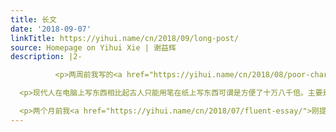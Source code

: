 ```yaml
---
title: 长文
date: '2018-09-07'
linkTitle: https://yihui.name/cn/2018/09/long-post/
source: Homepage on Yihui Xie | 谢益辉
description: |2-

          <p>两周前我写的<a href="https://yihui.name/cn/2018/08/poor-charlies-almanack/">《穷查理宝典》读书笔记</a>是我有史以来最长的一篇中文日志，花了我三整天休假时间。这周我啥正事都没干，只是埋头用四整天时间写了一篇英文日志，一不小心又写成了我有史以来最长的一篇英文日志。写完统计一下字数，八千单词。鉴于话题有一定的敏感性，可能会得罪一些人，所以我先找人给我把把关，下周再发出来。</p>

  <p>现代人在电脑上写东西相比起古人只能用笔在纸上写东西可谓是方便了十万八千倍。主要是方便在可以随时、任意、以及无限增删改，这意味着我们在写东西之前不用过多考虑细节，顶多是想一下大概的框架；有时候甚至连大概框架都不用想，只需要有个中心思想，一边写一边搭框架、填内容。甚至有时候一开始连中心思想都可以不明确，而是在写的过程中越写越清晰。</p>

  <p>两个月前我<a href="https://yihui.name/cn/2018/07/fluent-essay/">刚提到</a>《黑客与画家》中作者说写作本身会带来更多构思
---
```

